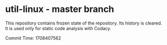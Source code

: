 # util-linux - master branch

This repository contains frozen state of the repository.
Its history is cleared. It is used only for static code
analysis with Codacy.

Commit Time: 1708407562